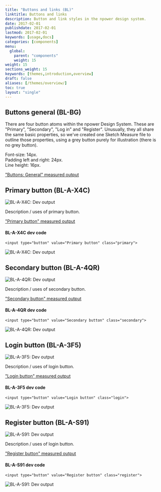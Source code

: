 ```yaml
---
title: "Buttons and links (BL)"
linktitle: Buttons and links
description: Button and link styles in the npower design system.
date: 2017-02-01
publishdate: 2017-02-01
lastmod: 2017-02-01
keywords: [usage,docs]
categories: [components]
menu:
  global:
    parent: "components"
    weight: 15
weight: 15
sections_weight: 15
keywords: [themes,introduction,overview]
draft: false
aliases: [/themes/overview/]
toc: true
layout: "single"
---
```


## Buttons general (BL-BG)

There are four button atoms within the npower Design System. These are "Primary", "Secondary", "Log in" and "Register". Unusually, they all share the same basic properties, so we've created one Sketch Measure file to outline those properties, using a grey button purely for illustration (there is no grey button).

Font-size: 14px.  
Padding left and right: 24px.  
Line height: 16px.  

<a href="/sketch-measure/BL-Buttons/#artboard0" target="_blank">"Buttons: General" measured output</a>



## Primary button (BL-A-X4C)

![BL-A-X4C: Dev output](/images/components/bl/BL-A-X4C.png "Primary button")

Description / uses of primary button.

<a href="/sketch-measure/BL-Buttons/#artboard1" target="_blank">"Primary button" measured output</a>

#### BL-A-X4C dev code

```go-html-template
<input type="button" value="Primary button" class="primary">
```

![BL-A-X4C: Dev output](/images/components/bl/BL-A-X4C.png "Primary button")




## Secondary button (BL-A-4QR)

![BL-A-4QR: Dev output](/images/components/bl/BL-A-4QR.png "Secondary button")

Description / uses of secondary button.

<a href="/sketch-measure/BL-Buttons/#artboard2" target="_blank">"Secondary button" measured output</a>

#### BL-A-4QR dev code

```go-html-template
<input type="button" value="Secondary button" class="secondary">
```

![BL-A-4QR: Dev output](/images/components/bl/BL-A-4QR.png "Secondary button")



## Login button (BL-A-3F5)

![BL-A-3F5: Dev output](/images/components/bl/BL-A-3F5.png "Login button")

Description / uses of login button.

<a href="/sketch-measure/BL-Buttons/#artboard3" target="_blank">"Login button" measured output</a>

#### BL-A-3F5 dev code

```go-html-template
<input type="button" value="Login button" class="login">
```

![BL-A-3F5: Dev output](/images/components/bl/BL-A-3F5.png "Login button")



## Register button (BL-A-S91)

![BL-A-S91: Dev output](/images/components/bl/BL-A-S91.png "Register button")

Description / uses of login button.

<a href="/sketch-measure/BL-Buttons/#artboard4" target="_blank">"Register button" measured output</a>

#### BL-A-S91 dev code

```go-html-template
<input type="button" value="Register button" class="register">
```

![BL-A-S91: Dev output](/images/components/bl/BL-A-S91.png "Register button")


<!-- [Ace]: /templates/alternatives/ -->
